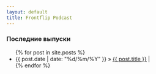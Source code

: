 ```yaml
---
layout: default
title: Frontflip Podcast
---
```


### Последние выпуски

<ul class="posts">
  {% for post in site.posts %}
    <li><span>{{ post.date | date: "%d/%m/%Y" }}</span> &raquo; <a href="{{ post.url }}">{{ post.title }}</a> | <a href="{{ post.url }}#disqus_thread"></a></li>
  {% endfor %}
</ul>
